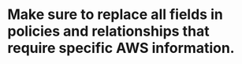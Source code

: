# Make sure to replace all fields in policies and relationships that require specific AWS information. 